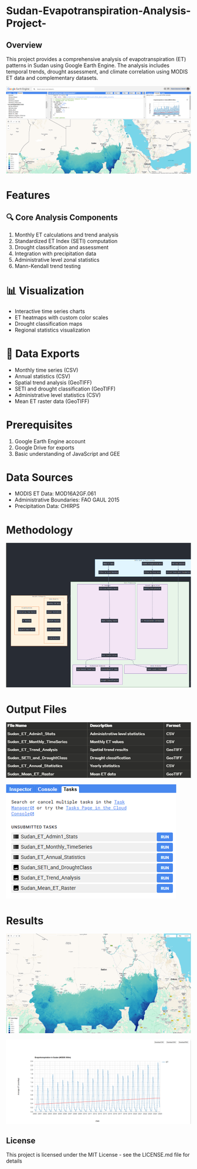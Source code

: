 # Sudan-Evapotranspiration-Analysis-Project-
## Overview 
This project provides a comprehensive analysis of evapotranspiration (ET) patterns in Sudan using Google Earth Engine. The analysis includes temporal trends, drought assessment, and climate correlation using MODIS ET data and complementary datasets.

![alt text](image.png)

# Features
## 🔍 Core Analysis Components

1. Monthly ET calculations and trend analysis
2. Standardized ET Index (SETI) computation
3. Drought classification and assessment
4. Integration with precipitation data
5. Administrative level zonal statistics
6. Mann-Kendall trend testing

# 📊 Visualization

* Interactive time series charts
* ET heatmaps with custom color scales
* Drought classification maps
* Regional statistics visualization

# 💾 Data Exports

* Monthly time series (CSV)
* Annual statistics (CSV)
* Spatial trend analysis (GeoTIFF)
* SETI and drought classification (GeoTIFF)
* Administrative level statistics (CSV)
* Mean ET raster data (GeoTIFF)

# Prerequisites

1. Google Earth Engine account
2. Google Drive for exports
3. Basic understanding of JavaScript and GEE

# Data Sources

* MODIS ET Data: MOD16A2GF.061
* Administrative Boundaries: FAO GAUL 2015
* Precipitation Data: CHIRPS

# Methodology

![alt text](image-1.png)

# Output Files

![alt text](image-2.png)

![alt text](image-3.png)

# Results

![alt text](image-4.png)

![alt text](image-5.png)

## License
This project is licensed under the MIT License - see the LICENSE.md file for details